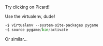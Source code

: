 Try clicking on Picard!

Use the virtualenv, dude!

```python
~$ virtualenv --system-site-packages pygame
~$ source pygame/bin/activate
```

Or similar…
